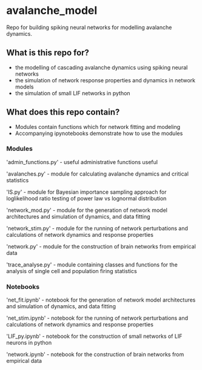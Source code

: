 # avalanche_model
Repo for building spiking neural networks for modelling avalanche dynamics.  

## What is this repo for?
* the modelling of cascading avalanche dynamics using spiking neural networks
* the simulation of network response properties and dynamics in network models
* the simulation of small LIF networks in python


## What does this repo contain?
* Modules contain functions which for network fitting and modeling
* Accompanying ipynotebooks demonstrate how to use the modules


### Modules
'admin_functions.py' - useful administrative functions useful 

'avalanches.py' - module for calculating avalanche dynamics and critical statistics

'IS.py' - module for Bayesian importance sampling approach for loglikelihood ratio testing of power law vs lognormal distribution

'network_mod.py' - module for the generation of network model architectures and simulation of dynamics, and data fitting

'network_stim.py' - module for the running of network perturbations and calculations of network dynamics and response properties

'network.py' - module for the construction of brain networks from empirical data

'trace_analyse.py' - module containing classes and functions for the analysis of single cell and population firing statistics


### Notebooks

'net_fit.ipynb' - notebook for the generation of network model architectures and simulation of dynamics, and data fitting

'net_stim.ipynb' - notebook for the running of network perturbations and calculations of network dynamics and response properties

'LIF_py.ipynb' - notebook for the construction of small networks of LIF neurons in python

'network.ipynb' - notebook for the construction of brain networks from empirical data

